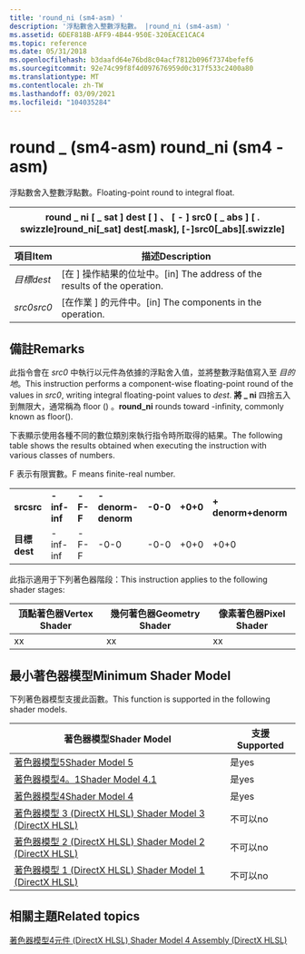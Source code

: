 ```yaml
---
title: 'round_ni (sm4-asm) '
description: '浮點數舍入整數浮點數。 |round_ni (sm4-asm) '
ms.assetid: 6DEF818B-AFF9-4B44-950E-320EACE1CAC4
ms.topic: reference
ms.date: 05/31/2018
ms.openlocfilehash: b3daafd64e76bd8c04acf7812b096f7374befef6
ms.sourcegitcommit: 92e74c99f8f4d097676959d0c317f533c2400a80
ms.translationtype: MT
ms.contentlocale: zh-TW
ms.lasthandoff: 03/09/2021
ms.locfileid: "104035284"
---
```

# <a name="round_ni-sm4---asm"></a><span data-ttu-id="8180c-104">round \_ (sm4-asm) </span><span class="sxs-lookup"><span data-stu-id="8180c-104">round\_ni (sm4 - asm)</span></span>

<span data-ttu-id="8180c-105">浮點數舍入整數浮點數。</span><span class="sxs-lookup"><span data-stu-id="8180c-105">Floating-point round to integral float.</span></span>



| <span data-ttu-id="8180c-106">round \_ ni \[ \_ sat \] dest \[ \] 、 \[ - \] src0 \[ \_ abs \] \[ . swizzle\]</span><span class="sxs-lookup"><span data-stu-id="8180c-106">round\_ni\[\_sat\] dest\[.mask\], \[-\]src0\[\_abs\]\[.swizzle\]</span></span> |
|------------------------------------------------------------------|



 



| <span data-ttu-id="8180c-107">項目</span><span class="sxs-lookup"><span data-stu-id="8180c-107">Item</span></span>                                                            | <span data-ttu-id="8180c-108">描述</span><span class="sxs-lookup"><span data-stu-id="8180c-108">Description</span></span>                                                    |
|-----------------------------------------------------------------|----------------------------------------------------------------|
| <span data-ttu-id="8180c-109"><span id="dest"></span><span id="DEST"></span>*目標*</span><span class="sxs-lookup"><span data-stu-id="8180c-109"><span id="dest"></span><span id="DEST"></span>*dest*</span></span><br/> | <span data-ttu-id="8180c-110">\[在 \] 操作結果的位址中。</span><span class="sxs-lookup"><span data-stu-id="8180c-110">\[in\] The address of the results of the operation.</span></span><br/> |
| <span data-ttu-id="8180c-111"><span id="src0"></span><span id="SRC0"></span>*src0*</span><span class="sxs-lookup"><span data-stu-id="8180c-111"><span id="src0"></span><span id="SRC0"></span>*src0*</span></span><br/> | <span data-ttu-id="8180c-112">\[在作業 \] 的元件中。</span><span class="sxs-lookup"><span data-stu-id="8180c-112">\[in\] The components in the operation.</span></span><br/>             |



 

## <a name="remarks"></a><span data-ttu-id="8180c-113">備註</span><span class="sxs-lookup"><span data-stu-id="8180c-113">Remarks</span></span>

<span data-ttu-id="8180c-114">此指令會在 *src0* 中執行以元件為依據的浮點舍入值，並將整數浮點值寫入至 *目的地*。</span><span class="sxs-lookup"><span data-stu-id="8180c-114">This instruction performs a component-wise floating-point round of the values in *src0*, writing integral floating-point values to *dest*.</span></span> <span data-ttu-id="8180c-115">**將 \_ ni** 四捨五入到無限大，通常稱為 floor () 。</span><span class="sxs-lookup"><span data-stu-id="8180c-115">**round\_ni** rounds toward -infinity, commonly known as floor().</span></span>

<span data-ttu-id="8180c-116">下表顯示使用各種不同的數位類別來執行指令時所取得的結果。</span><span class="sxs-lookup"><span data-stu-id="8180c-116">The following table shows the results obtained when executing the instruction with various classes of numbers.</span></span>

<span data-ttu-id="8180c-117">F 表示有限實數。</span><span class="sxs-lookup"><span data-stu-id="8180c-117">F means finite-real number.</span></span>



|          |          |        |             |        |        |             |        |          |         |
|----------|----------|--------|-------------|--------|--------|-------------|--------|----------|---------|
| <span data-ttu-id="8180c-118">**src**</span><span class="sxs-lookup"><span data-stu-id="8180c-118">**src**</span></span>  | <span data-ttu-id="8180c-119">**-inf**</span><span class="sxs-lookup"><span data-stu-id="8180c-119">**-inf**</span></span> | <span data-ttu-id="8180c-120">**-F**</span><span class="sxs-lookup"><span data-stu-id="8180c-120">**-F**</span></span> | <span data-ttu-id="8180c-121">**-denorm**</span><span class="sxs-lookup"><span data-stu-id="8180c-121">**-denorm**</span></span> | <span data-ttu-id="8180c-122">**-0**</span><span class="sxs-lookup"><span data-stu-id="8180c-122">**-0**</span></span> | <span data-ttu-id="8180c-123">**+0**</span><span class="sxs-lookup"><span data-stu-id="8180c-123">**+0**</span></span> | <span data-ttu-id="8180c-124">**+ denorm**</span><span class="sxs-lookup"><span data-stu-id="8180c-124">**+denorm**</span></span> | <span data-ttu-id="8180c-125">**+ F**</span><span class="sxs-lookup"><span data-stu-id="8180c-125">**+F**</span></span> | <span data-ttu-id="8180c-126">**+ inf**</span><span class="sxs-lookup"><span data-stu-id="8180c-126">**+inf**</span></span> | <span data-ttu-id="8180c-127">**NaN**</span><span class="sxs-lookup"><span data-stu-id="8180c-127">**NaN**</span></span> |
| <span data-ttu-id="8180c-128">**目標**</span><span class="sxs-lookup"><span data-stu-id="8180c-128">**dest**</span></span> | <span data-ttu-id="8180c-129">-inf</span><span class="sxs-lookup"><span data-stu-id="8180c-129">-inf</span></span>     | <span data-ttu-id="8180c-130">-F</span><span class="sxs-lookup"><span data-stu-id="8180c-130">-F</span></span>     | <span data-ttu-id="8180c-131">-0</span><span class="sxs-lookup"><span data-stu-id="8180c-131">-0</span></span>          | <span data-ttu-id="8180c-132">-0</span><span class="sxs-lookup"><span data-stu-id="8180c-132">-0</span></span>     | <span data-ttu-id="8180c-133">+0</span><span class="sxs-lookup"><span data-stu-id="8180c-133">+0</span></span>     | <span data-ttu-id="8180c-134">+0</span><span class="sxs-lookup"><span data-stu-id="8180c-134">+0</span></span>          | <span data-ttu-id="8180c-135">+F</span><span class="sxs-lookup"><span data-stu-id="8180c-135">+F</span></span>     | <span data-ttu-id="8180c-136">+inf</span><span class="sxs-lookup"><span data-stu-id="8180c-136">+inf</span></span>     | <span data-ttu-id="8180c-137">NaN</span><span class="sxs-lookup"><span data-stu-id="8180c-137">NaN</span></span>     |



 

<span data-ttu-id="8180c-138">此指示適用于下列著色器階段：</span><span class="sxs-lookup"><span data-stu-id="8180c-138">This instruction applies to the following shader stages:</span></span>



| <span data-ttu-id="8180c-139">頂點著色器</span><span class="sxs-lookup"><span data-stu-id="8180c-139">Vertex Shader</span></span> | <span data-ttu-id="8180c-140">幾何著色器</span><span class="sxs-lookup"><span data-stu-id="8180c-140">Geometry Shader</span></span> | <span data-ttu-id="8180c-141">像素著色器</span><span class="sxs-lookup"><span data-stu-id="8180c-141">Pixel Shader</span></span> |
|---------------|-----------------|--------------|
| <span data-ttu-id="8180c-142">x</span><span class="sxs-lookup"><span data-stu-id="8180c-142">x</span></span>             | <span data-ttu-id="8180c-143">x</span><span class="sxs-lookup"><span data-stu-id="8180c-143">x</span></span>               | <span data-ttu-id="8180c-144">x</span><span class="sxs-lookup"><span data-stu-id="8180c-144">x</span></span>            |



 

## <a name="minimum-shader-model"></a><span data-ttu-id="8180c-145">最小著色器模型</span><span class="sxs-lookup"><span data-stu-id="8180c-145">Minimum Shader Model</span></span>

<span data-ttu-id="8180c-146">下列著色器模型支援此函數。</span><span class="sxs-lookup"><span data-stu-id="8180c-146">This function is supported in the following shader models.</span></span>



| <span data-ttu-id="8180c-147">著色器模型</span><span class="sxs-lookup"><span data-stu-id="8180c-147">Shader Model</span></span>                                              | <span data-ttu-id="8180c-148">支援</span><span class="sxs-lookup"><span data-stu-id="8180c-148">Supported</span></span> |
|-----------------------------------------------------------|-----------|
| [<span data-ttu-id="8180c-149">著色器模型5</span><span class="sxs-lookup"><span data-stu-id="8180c-149">Shader Model 5</span></span>](d3d11-graphics-reference-sm5.md)        | <span data-ttu-id="8180c-150">是</span><span class="sxs-lookup"><span data-stu-id="8180c-150">yes</span></span>       |
| [<span data-ttu-id="8180c-151">著色器模型4。1</span><span class="sxs-lookup"><span data-stu-id="8180c-151">Shader Model 4.1</span></span>](dx-graphics-hlsl-sm4.md)              | <span data-ttu-id="8180c-152">是</span><span class="sxs-lookup"><span data-stu-id="8180c-152">yes</span></span>       |
| [<span data-ttu-id="8180c-153">著色器模型4</span><span class="sxs-lookup"><span data-stu-id="8180c-153">Shader Model 4</span></span>](dx-graphics-hlsl-sm4.md)                | <span data-ttu-id="8180c-154">是</span><span class="sxs-lookup"><span data-stu-id="8180c-154">yes</span></span>       |
| [<span data-ttu-id="8180c-155">著色器模型 3 (DirectX HLSL) </span><span class="sxs-lookup"><span data-stu-id="8180c-155">Shader Model 3 (DirectX HLSL)</span></span>](dx-graphics-hlsl-sm3.md) | <span data-ttu-id="8180c-156">不可以</span><span class="sxs-lookup"><span data-stu-id="8180c-156">no</span></span>        |
| [<span data-ttu-id="8180c-157">著色器模型 2 (DirectX HLSL) </span><span class="sxs-lookup"><span data-stu-id="8180c-157">Shader Model 2 (DirectX HLSL)</span></span>](dx-graphics-hlsl-sm2.md) | <span data-ttu-id="8180c-158">不可以</span><span class="sxs-lookup"><span data-stu-id="8180c-158">no</span></span>        |
| [<span data-ttu-id="8180c-159">著色器模型 1 (DirectX HLSL) </span><span class="sxs-lookup"><span data-stu-id="8180c-159">Shader Model 1 (DirectX HLSL)</span></span>](dx-graphics-hlsl-sm1.md) | <span data-ttu-id="8180c-160">不可以</span><span class="sxs-lookup"><span data-stu-id="8180c-160">no</span></span>        |



 

## <a name="related-topics"></a><span data-ttu-id="8180c-161">相關主題</span><span class="sxs-lookup"><span data-stu-id="8180c-161">Related topics</span></span>

<dl> <dt>

[<span data-ttu-id="8180c-162">著色器模型4元件 (DirectX HLSL) </span><span class="sxs-lookup"><span data-stu-id="8180c-162">Shader Model 4 Assembly (DirectX HLSL)</span></span>](dx-graphics-hlsl-sm4-asm.md)
</dt> </dl>

 

 





